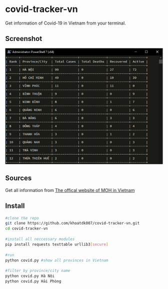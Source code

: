 # covid-tracker-vn
Get information of Covid-19 in Vietnam from your terminal.

## Screenshot
![Preview](./preview.png)

## Sources
Get all information from [The offical website of MOH in Vietnam](https://ncov.moh.gov.vn)

## Install
```sh
#clone the repo
git clone https://github.com/khoatdk007/covid-tracker-vn.git
cd covid-tracker-vn

#install all neccessary modules
pip install requests texttable urllib3[secure] 

#run
python covid.py #show all provinces in Vietnam

#filter by province/city name
python covid.py Hà Nội
python covid.py Hải Phòng

```
